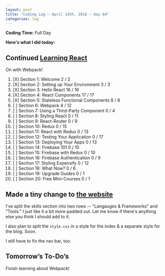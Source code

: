 ```yaml
---
layout: post
title: "Coding Log — April 14th, 2018 — Day 64"
categories: log
---
```


**Coding Time:** Full Day

**Here's what I did today:**

## Continued [Learning React](https://www.udemy.com/react-2nd-edition/)

On with Webpack!

1. [X] Section 1: Welcome 2 / 2
2. [X] Section 2: Setting up Your Environment 3 / 3
3. [X] Section 3: Hello React 16 / 16
4. [X] Section 4: React Components 17 / 17
5. [X] Section 5: Stateless Functional Components 8 / 8
6. [ ] Section 6: Webpack 4 / 12
7. [ ] Section 7: Using a Third-Party Component 0 / 4
8. [ ] Section 8: Styling React 0 / 11
9. [ ] Section 9: React-Router 0 / 9
10. [ ] Section 10: Redux 0 / 15
11. [ ] Section 11: React with Redux 0 / 13
12. [ ] Section 12: Testing Your Application 0 / 17
13. [ ] Section 13: Deploying Your Apps 0 / 13
14. [ ] Section 14: Firebase 101 0 / 10
15. [ ] Section 15: Firebase with Redux 0 / 10
16. [ ] Section 16: Firebase Authentication 0 / 9
17. [ ] Section 17: Styling Expensify 0 / 12
18. [ ] Section 18: What Now?  0 / 6
19. [ ] Section 19: Upgrade Guides 0 / 1
20. [ ] Section 20: Free Mini-Courses 0 / 1

## Made a tiny change to [the website](http://rmorabia.com)

I've split the skills section into two rows -- "Langauges & Frameworks" and "Tools." I just like it a bit more padded out. Let me know if there's anything else you think I should add to it.

I also plan to split the `style.css` in a style for the index & a separate style for the blog. Soon.

I still have to fix the nav bar, too.

## Tomorrow’s To-Do’s

Finish learning about Webpack!